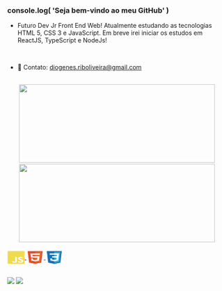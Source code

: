 ### console.log( 'Seja bem-vindo ao meu GitHub' )

- Futuro Dev Jr Front End Web! Atualmente estudando as tecnologias HTML 5, CSS 3 e JavaScript. Em breve irei iniciar os estudos em ReactJS, TypeScript e NodeJs! 

<br>

- 📩 Contato: diogenes.riboliveira@gmail.com

<br>

<div align="center">
  <a href="https://github.com/diogenesOliver">
  <img height="180em" width="450cm" src="https://github-readme-stats.vercel.app/api?username=diogenesOliver&show_icons=true&theme=dark&include_all_commits=true&count_private=true"/>
  <img height="180em" width="450cm" src="https://github-readme-stats.vercel.app/api/top-langs/?username=diogenesOliver&layout=compact&langs_count=7&theme=dark"/>
</div>
  
  <div style="display: inline_block"><br>
  <img align="center" alt="Rafa-Js" height="30" width="40" src="https://raw.githubusercontent.com/devicons/devicon/master/icons/javascript/javascript-plain.svg">
  <img align="center" alt="Rafa-HTML" height="30" width="40" src="https://raw.githubusercontent.com/devicons/devicon/master/icons/html5/html5-original.svg">
  <img align="center" alt="Rafa-CSS" height="30" width="40" src="https://raw.githubusercontent.com/devicons/devicon/master/icons/css3/css3-original.svg">
</div>
  
  ##
  
  <div>
    <a href=https://www.instagram.com/diih__oliver/ target="_blank"><img src="https://img.shields.io/badge/-Instagram-%23E4405F?style=for-the-badge&logo=instagram&logoColor=white" target="_blank"></a>
    <a href="https://www.linkedin.com/in/diogenesriboliveira/" target="_blank"><img src="https://img.shields.io/badge/-LinkedIn-%230077B5?style=for-the-badge&logo=linkedin&logoColor=white" target="_blank"></a> 
    
  </div>
  
